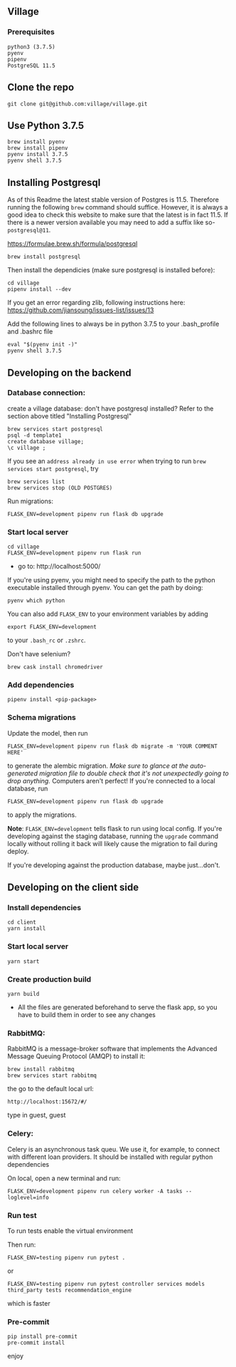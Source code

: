 ## Village

### Prerequisites

```
python3 (3.7.5)
pyenv
pipenv
PostgreSQL 11.5
```

## Clone the repo
```
git clone git@github.com:village/village.git
```

## Use Python 3.7.5
```
brew install pyenv
brew install pipenv
pyenv install 3.7.5
pyenv shell 3.7.5
```

## Installing Postgresql
As of this Readme the latest stable version of Postgres is 11.5. Therefore running the following `brew` command should suffice.
However, it is always a good idea to check this website to make sure that the latest is in fact 11.5. If there is a newer version available you may need to add a suffix like so- `postgresql@11`.

https://formulae.brew.sh/formula/postgresql

```
brew install postgresql
```

Then install the dependicies (make sure postgresql is installed before):

```
cd village
pipenv install --dev
```

If you get an error regarding zlib, following instructions here: https://github.com/jiansoung/issues-list/issues/13

Add the following lines to always be in python 3.7.5 to your .bash_profile and .bashrc file

```
eval "$(pyenv init -)"
pyenv shell 3.7.5
```


## Developing on the backend

### Database connection:
create a village database:
don't have postgresql installed? Refer to the section above titled "Installing Postgresql"

```
brew services start postgresql
psql -d template1
create database village;
\c village ;
```

If you see an `address already in use error` when trying to run `brew services start postgresql`, try
```
brew services list
brew services stop (OLD POSTGRES)
```

Run migrations:
```
FLASK_ENV=development pipenv run flask db upgrade
```

### Start local server
```
cd village
FLASK_ENV=development pipenv run flask run
```
* go to: http://localhost:5000/

If you're using pyenv, you might need to specify the path to the python executable
installed through pyenv. You can get the path by doing:
```
pyenv which python
```

You can also add `FLASK_ENV` to your environment variables by adding
```
export FLASK_ENV=development
```
to your `.bash_rc` or `.zshrc`.

Don't have selenium?
```
brew cask install chromedriver
```


### Add dependencies
```
pipenv install <pip-package>
```

### Schema migrations
Update the model, then run
```
FLASK_ENV=development pipenv run flask db migrate -m 'YOUR COMMENT HERE'
```
to generate the alembic migration. *Make sure to glance at the auto-generated migration
file to double check that it's not unexpectedly going to drop anything.* Computers
aren't perfect! If you're connected to a local database, run
```
FLASK_ENV=development pipenv run flask db upgrade
```
to apply the migrations.

**Note**: `FLASK_ENV=development` tells flask to run using local config. If you're developing against the staging
database, running the `upgrade` command locally without rolling it back will likely cause
the migration to fail during deploy.

If you're developing against the production database, maybe just...don't.

##  Developing on the client side

### Install dependencies
```
cd client
yarn install
```

### Start local server
```
yarn start
```

### Create production build
```
yarn build
```

* All the files are generated beforehand to serve the flask app, so you have to build them in order to see any changes


### RabbitMQ:
RabbitMQ is a message-broker software that implements the Advanced Message Queuing Protocol (AMQP)
to install it:
```
brew install rabbitmq
brew services start rabbitmq
```
the go to the default local url:
```
http://localhost:15672/#/
```
type in guest, guest


### Celery:
Celery is an asynchronous task queu.
We use it, for example, to connect with different loan providers. It should be installed with regular python dependencies

On local, open a new terminal and run:
```
FLASK_ENV=development pipenv run celery worker -A tasks --loglevel=info
```

### Run test

To run tests enable the virtual environment

Then run:

```
FLASK_ENV=testing pipenv run pytest .
```

or

```
FLASK_ENV=testing pipenv run pytest controller services models third_party tests recommendation_engine
```
which is faster



### Pre-commit

```
pip install pre-commit
pre-commit install
```
enjoy